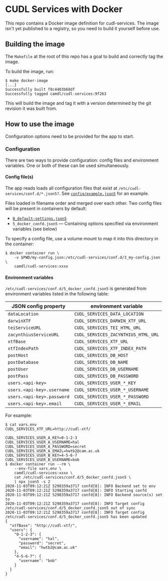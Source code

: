 # CUDL Services with Docker

This repo contains a Docker image definition for cudl-services. The image isn't yet published to a registry, so you need to build it yourself before use.

## Building the image

The `Makefile` at the root of this repo has a goal to build and correctly tag the image.

To build the image, run:

```commandline
$ make docker-image
[...]
Successfully built f8c4403b68df
Successfully tagged camdl/cudl-services:9f263
```

This will build the image and tag it with a version determined by the git revision it was built from.

## How to use the image

Configuration options need to be provided for the app to start.

### Configuration

There are two ways to provide configuration: config files and environment variables. One or both of these can be used simultaneously.

#### Config file(s)

The app reads loads all configuration files that exist at `/etc/cudl-services/conf.d/*.json5?`. See [`config/example.json5`](../config/example.json5) for an example.

Files loaded in filename order and merged over each other. Two config files will be present in containers by default:

* [`0_default-settings.json5`](../docker/0_default-settings.json5)
* `5_docker_confd.json5` — Containing options specified via environment variables (see below)

To specify a config file, use a volume mount to map it into this directory in the container:

```
$ docker container run \
    -v $PWD/my-config.json:/etc/cudl-services/conf.d/3_my-config.json \
    camdl/cudl-services:xxxx
```

#### Environment variables

`/etc/cudl-services/conf.d/5_docker_confd.json5` is generated from environment variables listed in the following table:

| JSON config property | environment variable                          |
| -------------------------- | --------------------------------------- |
| `dataLocation`             | `CUDL_SERVICES_DATA_LOCATION`           |
| `darwinXTF`                | `CUDL_SERVICES_DARWIN_XTF_URL`          |
| `teiServiceURL`            | `CUDL_SERVICES_TEI_HTML_URL`            |
| `zacynthiusServiceURL`     | `CUDL_SERVICES_ZACYNTHIUS_HTML_URL`     |
| `xtfBase`                  | `CUDL_SERVICES_XTF_URL`                 |
| `xtfIndexPath`             | `CUDL_SERVICES_XTF_INDEX_PATH`          |
| `postHost`                 | `CUDL_SERVICES_DB_HOST`                 |
| `postDatabase`             | `CUDL_SERVICES_DB_NAME`                 |
| `postUser`                 | `CUDL_SERVICES_DB_USERNAME`             |
| `postPass`                 | `CUDL_SERVICES_DB_PASSWORD`             |
| `users.<api-key>`          | `CUDL_SERVICES_USER_*_KEY`              |
| `users.<api-key>.username` | `CUDL_SERVICES_USER_*_USERNAME`         |
| `users.<api-key>.password` | `CUDL_SERVICES_USER_*_PASSWORD`         |
| `users.<api-key>.email`    | `CUDL_SERVICES_USER_*_EMAIL`            |

For example:

```commandline
$ cat vars.env
CUDL_SERVICES_XTF_URL=http://cudl-xtf/

CUDL_SERVICES_USER_A_KEY=0-1-2-3
CUDL_SERVICES_USER_A_USERNAME=hal
CUDL_SERVICES_USER_A_PASSWORD=secret
CUDL_SERVICES_USER_A_EMAIL=hwtb2@cam.ac.uk
CUDL_SERVICES_USER_B_KEY=4-5-6-7
CUDL_SERVICES_USER_B_USERNAME=bob
$ docker container run --rm \
    --env-file vars.env \
    camdl/cudl-services:xxxx \
    cat /etc/cudl-services/conf.d/5_docker_confd.json5 \
    | npx json5 -s 2
2020-11-03T09:12:21Z 5298359a3717 confd[8]: INFO Backend set to env
2020-11-03T09:12:21Z 5298359a3717 confd[8]: INFO Starting confd
2020-11-03T09:12:21Z 5298359a3717 confd[8]: INFO Backend source(s) set to
2020-11-03T09:12:21Z 5298359a3717 confd[8]: INFO Target config /etc/cudl-services/conf.d/5_docker_confd.json5 out of sync
2020-11-03T09:12:21Z 5298359a3717 confd[8]: INFO Target config /etc/cudl-services/conf.d/5_docker_confd.json5 has been updated
{
  "xtfBase": "http://cudl-xtf/",
  "users": {
    "0-1-2-3": {
      "username": "hal",
      "password": "secret",
      "email": "hwtb2@cam.ac.uk"
    },
    "4-5-6-7": {
      "username": "bob"
    }
  }
}
```
